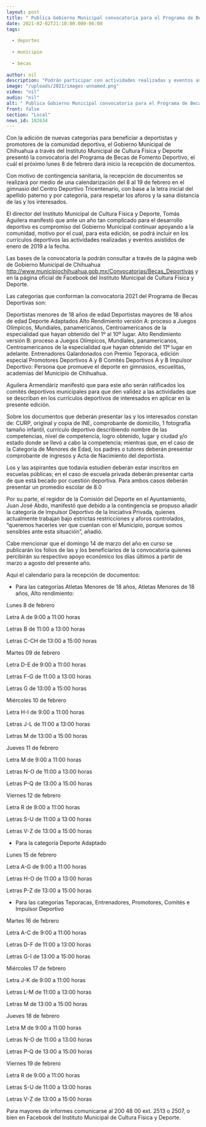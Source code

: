 ```yaml
---
layout: post
title: " Publica Gobierno Municipal convocatoria para el Programa de Becas al Fomento Deportivo"
date: 2021-02-02T21:10:00.000-06:00
tags:
  
  - deportes
  
  - municipio
  
  - becas
  
author: nil
description: "Podrán participar con actividades realizadas y eventos asistidos de enero 2019 a la fecha"
image: "/uploads/2021/images-unnamed.png"
video: "nil"
audio: "nil"
alt: " Publica Gobierno Municipal convocatoria para el Programa de Becas al Fomento Deportivo"
front: false
section: "Local"
news_id: 182634
---
```


Con la adición de nuevas categorías para beneficiar a deportistas y promotores de la comunidad deportiva, el Gobierno Municipal de Chihuahua a través del Instituto Municipal de Cultura Física y Deporte presentó la convocatoria del Programa de Becas de Fomento Deportivo, el cuál el próximo lunes 8 de febrero dará inicio la recepción de documentos.

 

Con motivo de contingencia sanitaria, la recepción de documentos se realizará por medio de una calendarización del 8 al 19 de febrero en el gimnasio del Centro Deportivo Tricentenario, con base a la letra inicial del apellido paterno y por categoría, para respetar los aforos y la sana distancia de las y los interesados.

 

El director del Instituto Municipal de Cultura Física y Deporte, Tomás Aguilera manifestó que ante un año tan complicado para el desarrollo deportivo es compromiso del Gobierno Municipal continuar apoyando a la comunidad, motivo por el cual, para esta edición, se podrá incluir en los currículos deportivos las actividades realizadas y eventos asistidos de enero de 2019 a la fecha.

 

Las bases de la convocatoria la podrán consultar a través de la página web de Gobierno Municipal de Chihuahua http://www.municipiochihuahua.gob.mx/Convocatorias/Becas_Deportivas  y en la página oficial de Facebook del Instituto Municipal de Cultura Física y Deporte.

 

Las categorías que conforman la convocatoria 2021 del Programa de Becas Deportivas son:

Deportistas menores de 18 años de edad
Deportistas mayores de 18 años de edad
Deporte Adaptados
Alto Rendimiento versión A: proceso a Juegos Olímpicos, Mundiales, panamericanos, Centroamericanos de la especialidad que hayan obtenido del 1º al 10º lugar.
Alto Rendimiento versión B: proceso a Juegos Olímpicos, Mundiales, panamericanos, Centroamericanos de la especialidad que hayan obtenido del 11º lugar en adelante.
Entrenadores
Galardonados con Premio Teporaca, edición especial
Promotores Deportivos A y B
Comités Deportivos A y B
Impulsor Deportivo: Persona que promueve el deporte en gimnasios, escuelitas, academias del Municipio de Chihuahua.
 

Aguilera Armendáriz manifestó que para este año serán ratificados los comités deportivos municipales para que den validez a las actividades que se describan en los currículos deportivos de interesados en aplicar en la presente edición.

 

Sobre los documentos que deberán presentar las y los interesados constan de: CURP, original y copia de INE, comprobante de domicilio, 1 fotografía tamaño infantil, currículo deportivo describiendo nombre de las competencias, nivel de competencia, logro obtenido, lugar y ciudad y/o estado donde se llevó a cabo la competencia; mientras que, en el caso de la Categoría de Menores de Edad, los padres o tutores deberán presentar comprobante de ingresos y Acta de Nacimiento del deportista.

 

Los y las aspirantes que todavía estudien deberán estar inscritos en escuelas públicas; en el caso de escuela privada deberán presentar carta de que está becado por cuestión deportiva. Para ambos casos deberán presentar un promedio escolar de 8.0

 

Por su parte, el regidor de la Comisión del Deporte en el Ayuntamiento, Juan José Abdo, manifestó que debido a la contingencia se propuso añadir la categoría de Impulsor Deportivo de la Iniciativa Privada, quienes actualmente trabajan bajo estrictas restricciones y aforos controlados, “queremos hacerles ver que cuentan con el Municipio, porque somos sensibles ante esta situación”, añadió.

 

Cabe mencionar que el domingo 14 de marzo del año en curso se publicarán los folios de las y los beneficiarios de la convocatoria quienes percibirán su respectivo apoyo económico los días últimos a partir de marzo a agosto del presente año.

 

Aquí el calendario para la recepción de documentos:

 

- Para las categorías Atletas Menores de 18 años, Atletas Menores de 18 años, Alto rendimiento:

 

Lunes 8 de febrero

Letra A de 9:00 a 11:00 horas

Letras B de 11:00 a 13:00 horas

Letras C-CH de 13:00 a 15:00 horas

 

Martes 09 de febrero

Letra D-E de 9:00 a 11:00 horas

Letras F-G de 11:00 a 13:00 horas

Letras G de 13:00 a 15:00 horas

 

Miércoles 10 de febrero

Letra H-I de 9:00 a 11:00 horas

Letras J-L de 11:00 a 13:00 horas

Letras M de 13:00 a 15:00 horas

 

Jueves 11 de febrero

Letra M de 9:00 a 11:00 horas

Letras N-O de 11:00 a 13:00 horas

Letras P-Q de 13:00 a 15:00 horas

 

Viernes 12 de febrero

Letra R de 9:00 a 11:00 horas

Letras S-U de 11:00 a 13:00 horas

Letras V-Z de 13:00 a 15:00 horas

 

- Para la categoría Deporte Adaptado

Lunes 15 de febrero

Letra A-G de 9:00 a 11:00 horas

Letras H-O de 11:00 a 13:00 horas

Letras P-Z de 13:00 a 15:00 horas

 

- Para las categorías Teporacas, Entrenadores, Promotores, Comités e Impulsor Deportivo

 

Martes 16 de febrero

Letra A-C de 9:00 a 11:00 horas

Letras D-F de 11:00 a 13:00 horas

Letras G-I de 13:00 a 15:00 horas

 

Miércoles 17 de febrero

Letra J-K de 9:00 a 11:00 horas

Letras L-M de 11:00 a 13:00 horas

Letras M de 13:00 a 15:00 horas

 

Jueves 18 de febrero

Letra M de 9:00 a 11:00 horas

Letras N-O de 11:00 a 13:00 horas

Letras P-Q de 13:00 a 15:00 horas

 

Viernes 19 de febrero

Letra R de 9:00 a 11:00 horas

Letras S-U de 11:00 a 13:00 horas

Letras V-Z de 13:00 a 15:00 horas

 

Para mayores de informes comunicarse al 200 48 00 ext. 2513 o 2507, o bien en Facebook del Instituto Municipal de Cultura Física y Deporte.
